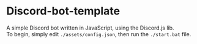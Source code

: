 # Discord-bot-template

A simple Discord bot written in JavaScript, using the Discord.js lib.<br>
To begin, simply edit `./assets/config.json`, then run the `./start.bat` file.
